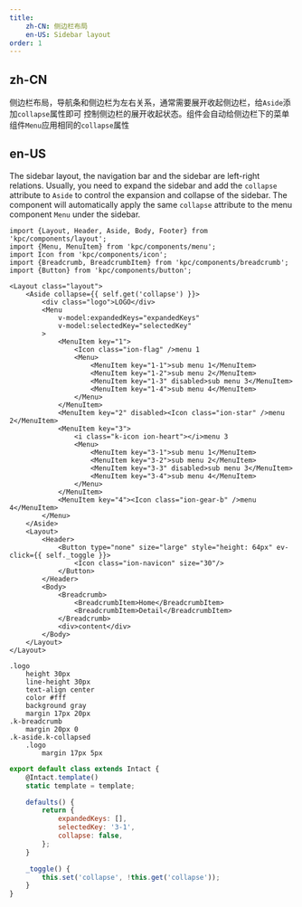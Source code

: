 ```yaml
---
title:
    zh-CN: 侧边栏布局
    en-US: Sidebar layout
order: 1
---
```


## zh-CN

侧边栏布局，导航条和侧边栏为左右关系，通常需要展开收起侧边栏，给`Aside`添加`collapse`属性即可
控制侧边栏的展开收起状态。组件会自动给侧边栏下的菜单组件`Menu`应用相同的`collapse`属性

## en-US

The sidebar layout, the navigation bar and the sidebar are left-right relations. Usually, you need to expand the sidebar and add the `collapse` attribute to `Aside` to control the expansion and collapse of the sidebar. The component will automatically apply the same `collapse` attribute to the menu component `Menu` under the sidebar.

```vdt
import {Layout, Header, Aside, Body, Footer} from 'kpc/components/layout';
import {Menu, MenuItem} from 'kpc/components/menu';
import Icon from 'kpc/components/icon';
import {Breadcrumb, BreadcrumbItem} from 'kpc/components/breadcrumb';
import {Button} from 'kpc/components/button';

<Layout class="layout">
    <Aside collapse={{ self.get('collapse') }}>
        <div class="logo">LOGO</div>
        <Menu
            v-model:expandedKeys="expandedKeys"
            v-model:selectedKey="selectedKey"
        >
            <MenuItem key="1">
                <Icon class="ion-flag" />menu 1
                <Menu>
                    <MenuItem key="1-1">sub menu 1</MenuItem>
                    <MenuItem key="1-2">sub menu 2</MenuItem>
                    <MenuItem key="1-3" disabled>sub menu 3</MenuItem>
                    <MenuItem key="1-4">sub menu 4</MenuItem>
                </Menu>
            </MenuItem>
            <MenuItem key="2" disabled><Icon class="ion-star" />menu 2</MenuItem>
            <MenuItem key="3">
                <i class="k-icon ion-heart"></i>menu 3
                <Menu>
                    <MenuItem key="3-1">sub menu 1</MenuItem>
                    <MenuItem key="3-2">sub menu 2</MenuItem>
                    <MenuItem key="3-3" disabled>sub menu 3</MenuItem>
                    <MenuItem key="3-4">sub menu 4</MenuItem>
                </Menu>
            </MenuItem>
            <MenuItem key="4"><Icon class="ion-gear-b" />menu 4</MenuItem>
        </Menu>
    </Aside>
    <Layout>
        <Header>
            <Button type="none" size="large" style="height: 64px" ev-click={{ self._toggle }}>
                <Icon class="ion-navicon" size="30"/>
            </Button>
        </Header>
        <Body>
            <Breadcrumb>
                <BreadcrumbItem>Home</BreadcrumbItem>
                <BreadcrumbItem>Detail</BreadcrumbItem>
            </Breadcrumb>
            <div>content</div>
        </Body>
    </Layout>
</Layout>
```

```styl
.logo
    height 30px
    line-height 30px
    text-align center
    color #fff
    background gray
    margin 17px 20px
.k-breadcrumb
    margin 20px 0
.k-aside.k-collapsed
    .logo
        margin 17px 5px
```

```js
export default class extends Intact {
    @Intact.template()
    static template = template;

    defaults() {
        return {
            expandedKeys: [],
            selectedKey: '3-1',
            collapse: false,
        };
    }

    _toggle() {
        this.set('collapse', !this.get('collapse'));
    }
}
```
